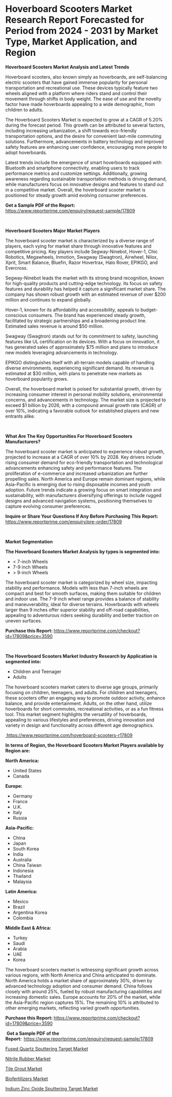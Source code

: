<p><h1>Hoverboard Scooters Market Research Report Forecasted for Period from 2024 -  2031 by Market Type, Market Application, and Region</h1></p><p><strong>Hoverboard Scooters Market Analysis and Latest Trends</strong></p>
<p><p>Hoverboard scooters, also known simply as hoverboards, are self-balancing electric scooters that have gained immense popularity for personal transportation and recreational use. These devices typically feature two wheels aligned with a platform where riders stand and control their movement through shifts in body weight. The ease of use and the novelty factor have made hoverboards appealing to a wide demographic, from children to adults.</p><p>The Hoverboard Scooters Market is expected to grow at a CAGR of 5.20% during the forecast period. This growth can be attributed to several factors, including increasing urbanization, a shift towards eco-friendly transportation options, and the desire for convenient last-mile commuting solutions. Furthermore, advancements in battery technology and improved safety features are enhancing user confidence, encouraging more people to adopt hoverboards.</p><p>Latest trends include the emergence of smart hoverboards equipped with Bluetooth and smartphone connectivity, enabling users to track performance metrics and customize settings. Additionally, growing awareness regarding sustainable transportation methods is driving demand, while manufacturers focus on innovative designs and features to stand out in a competitive market. Overall, the hoverboard scooter market is positioned for steady growth amid evolving consumer preferences.</p></p>
<p><strong>Get a Sample PDF of the Report:&nbsp;</strong> <a href="https://www.reportprime.com/enquiry/request-sample/17809?utm_campaign=101&utm_medium=2&utm_source=Github&utm_content=ia&utm_term=20112024&utm_id=hoverboard-scooters">https://www.reportprime.com/enquiry/request-sample/17809</a></p>
<p>&nbsp;</p>
<p><strong>Hoverboard Scooters Major Market Players</strong></p>
<p><p>The hoverboard scooter market is characterized by a diverse range of players, each vying for market share through innovative features and competitive pricing. Key players include Segway-Ninebot, Hover-1, Chic Robotics, Megawheels, Inmotion, Swagway (Swagtron), Airwheel, Nilox, Xprit, Smart Balance, Bluefin, Razor Hovertrax, Halo Rover, EPIKGO, and Evercross.</p><p>Segway-Ninebot leads the market with its strong brand recognition, known for high-quality products and cutting-edge technology. Its focus on safety features and durability has helped it capture a significant market share. The company has shown robust growth with an estimated revenue of over $200 million and continues to expand globally.</p><p>Hover-1, known for its affordability and accessibility, appeals to budget-conscious consumers. The brand has experienced steady growth, facilitated by strategic partnerships and a broadening product line. Estimated sales revenue is around $50 million.</p><p>Swagway (Swagtron) stands out for its commitment to safety, launching features like UL certification on its devices. With a focus on innovation, it has generated sales of approximately $75 million and plans to introduce new models leveraging advancements in technology.</p><p>EPIKGO distinguishes itself with all-terrain models capable of handling diverse environments, experiencing significant demand. Its revenue is estimated at $30 million, with plans to penetrate new markets as hoverboard popularity grows.</p><p>Overall, the hoverboard market is poised for substantial growth, driven by increasing consumer interest in personal mobility solutions, environmental concerns, and advancements in technology. The market size is projected to exceed $1 billion by 2026, with a compound annual growth rate (CAGR) of over 10%, indicating a favorable outlook for established players and new entrants alike.</p></p>
<p>&nbsp;</p>
<p><strong>What Are The Key Opportunities For Hoverboard Scooters Manufacturers?</strong></p>
<p><p>The hoverboard scooter market is anticipated to experience robust growth, projected to increase at a CAGR of over 10% by 2028. Key drivers include rising consumer demand for eco-friendly transportation and technological advancements enhancing safety and performance features. The proliferation of e-commerce and increased urbanization are further propelling sales. North America and Europe remain dominant regions, while Asia-Pacific is emerging due to rising disposable incomes and youth adoption. Future trends indicate a growing focus on smart integration and sustainability, with manufacturers diversifying offerings to include rugged designs and advanced navigation systems, positioning themselves to capture evolving consumer preferences.</p></p>
<p><strong>Inquire or Share Your Questions If Any Before Purchasing This Report:</strong> <a href="https://www.reportprime.com/enquiry/pre-order/17809?utm_campaign=101&utm_medium=2&utm_source=Github&utm_content=ia&utm_term=20112024&utm_id=hoverboard-scooters">https://www.reportprime.com/enquiry/pre-order/17809</a></p>
<p>&nbsp;</p>
<p><strong>Market Segmentation</strong></p>
<p><strong>The Hoverboard Scooters Market Analysis by types is segmented into:</strong></p>
<p><ul><li>< 7-inch Wheels</li><li>7-9 inch Wheels</li><li>> 9-inch Wheels</li></ul></p>
<p><p>The hoverboard scooter market is categorized by wheel size, impacting stability and performance. Models with less than 7-inch wheels are compact and best for smooth surfaces, making them suitable for children and indoor use. The 7-9 inch wheel range provides a balance of stability and maneuverability, ideal for diverse terrains. Hoverboards with wheels larger than 9 inches offer superior stability and off-road capabilities, appealing to adventurous riders seeking durability and better traction on uneven surfaces.</p></p>
<p><strong>Purchase this Report:&nbsp;</strong><a href="https://www.reportprime.com/checkout?id=17809&price=3590&utm_campaign=101&utm_medium=2&utm_source=Github&utm_content=ia&utm_term=20112024&utm_id=hoverboard-scooters">https://www.reportprime.com/checkout?id=17809&price=3590</a></p>
<p>&nbsp;</p>
<p><strong>The Hoverboard Scooters Market Industry Research by Application is segmented into:</strong></p>
<p><ul><li>Children and Teenager</li><li>Adults</li></ul></p>
<p><p>The hoverboard scooters market caters to diverse age groups, primarily focusing on children, teenagers, and adults. For children and teenagers, these scooters offer an engaging way to promote outdoor activity, enhance balance, and provide entertainment. Adults, on the other hand, utilize hoverboards for short commutes, recreational activities, or as a fun fitness tool. This market segment highlights the versatility of hoverboards, appealing to various lifestyles and preferences, driving innovation and variety in design and functionality across different age demographics.</p></p>
<p><a href="https://www.reportprime.com/hoverboard-scooters-r17809?utm_campaign=101&utm_medium=2&utm_source=Github&utm_content=ia&utm_term=20112024&utm_id=hoverboard-scooters">&nbsp;https://www.reportprime.com/hoverboard-scooters-r17809</a></p>
<p><strong>In terms of Region, the Hoverboard Scooters Market Players available by Region are:</strong></p>
<p>
    <p> <strong> North America: </strong>
        <ul>
            <li>United States</li>
            <li>Canada</li>
        </ul>
        </p> 
    <p> <strong> Europe: </strong>
        <ul>
            <li>Germany</li>
            <li>France</li>
            <li>U.K.</li>
            <li>Italy</li>
            <li>Russia</li>
        </ul>
        </p> 
    <p> <strong> Asia-Pacific: </strong>
        <ul>
            <li>China</li>
            <li>Japan</li>
            <li>South Korea</li>
            <li>India</li>
            <li>Australia</li>
            <li>China Taiwan</li>
            <li>Indonesia</li>
            <li>Thailand</li>
            <li>Malaysia</li>
        </ul>
        </p> 
    <p> <strong> Latin America: </strong>
        <ul>
            <li>Mexico</li>
            <li>Brazil</li>
            <li>Argentina Korea</li>
            <li>Colombia</li>
        </ul>
        </p> 
    <p> <strong> Middle East & Africa: </strong>
        <ul>
            <li>Turkey</li>
            <li>Saudi</li>
            <li>Arabia</li>
            <li>UAE</li>
            <li>Korea</li>
        </ul>
    </p>
    </p>
<p><p>The hoverboard scooters market is witnessing significant growth across various regions, with North America and China anticipated to dominate. North America holds a market share of approximately 30%, driven by advanced technology adoption and consumer demand. China follows closely with around 25%, fueled by robust manufacturing capabilities and increasing domestic sales. Europe accounts for 20% of the market, while the Asia-Pacific region captures 15%. The remaining 10% is attributed to other emerging markets, reflecting varied growth opportunities.</p></p>
<p><strong>Purchase this Report: </strong><a href="https://www.reportprime.com/checkout?id=17809&price=3590&utm_campaign=101&utm_medium=2&utm_source=Github&utm_content=ia&utm_term=20112024&utm_id=hoverboard-scooters">https://www.reportprime.com/checkout?id=17809&price=3590</a></p>
<p>&nbsp;<strong>Get a Sample PDF of the Report:&nbsp;&nbsp;</strong><a href="https://www.reportprime.com/enquiry/request-sample/17809?utm_campaign=101&utm_medium=2&utm_source=Github&utm_content=ia&utm_term=20112024&utm_id=hoverboard-scooters">https://www.reportprime.com/enquiry/request-sample/17809</a></p>
<p><strong></strong></p>
<p><p><a href="https://issuu.com/reportprime-2/docs/fused-quartz-sputtering-target-mark_02d60705fd7be0?utm_campaign=101&utm_medium=2&utm_source=Github&utm_content=ia&utm_term=20112024&utm_id=hoverboard-scooters">Fused Quartz Sputtering Target Market</a></p><p><a href="https://www.linkedin.com/pulse/nitrile-rubber-market-global-regional-analysis-2024--h6pwf?utm_campaign=101&utm_medium=2&utm_source=Github&utm_content=ia&utm_term=20112024&utm_id=hoverboard-scooters">Nitrile Rubber Market</a></p><p><a href="https://www.linkedin.com/pulse/tile-grout-market-investigation-industry-evolution-forecast-bpznf?utm_campaign=101&utm_medium=2&utm_source=Github&utm_content=ia&utm_term=20112024&utm_id=hoverboard-scooters">Tile Grout Market</a></p><p><a href="https://www.linkedin.com/pulse/mapping-biofertilizers-market-trends-challenges-breakthroughs-qxcwf?utm_campaign=101&utm_medium=2&utm_source=Github&utm_content=ia&utm_term=20112024&utm_id=hoverboard-scooters">Biofertilizers Market</a></p><p><a href="https://issuu.com/reportprime-2/docs/indium-zinc-oxide-sputtering-target_5516a53e450b85?utm_campaign=101&utm_medium=2&utm_source=Github&utm_content=ia&utm_term=20112024&utm_id=hoverboard-scooters">Indium Zinc Oxide Sputtering Target Market</a></p></p>
